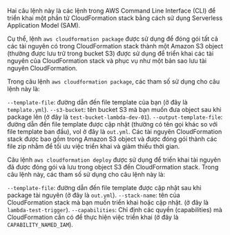 Hai câu lệnh này là các lệnh trong AWS Command Line Interface (CLI) để triển khai một phần tử CloudFormation stack bằng cách sử dụng Serverless Application Model (SAM).

Cụ thể, lệnh `aws cloudformation package` được sử dụng để đóng gói tất cả các tài nguyên có trong CloudFormation stack thành một Amazon S3 object (thường được lưu trữ trong bucket S3) được sử dụng để triển khai các tài nguyên của CloudFormation stack và phục vụ như một bản sao lưu tài nguyên CloudFormation.

Trong câu lệnh `aws cloudformation package`, các tham số sử dụng cho câu lệnh này là:

`--template-file`: đường dẫn đến file template của bạn (ở đây là `template.yml`).
`--s3-bucket`: tên bucket S3 mà bạn muốn đưa object sau khi package lên (ở đây là `test-bucket-lambda-dev-01`).
`--output-template-file`: đường dẫn đến file template được cập nhật (thường có tên gọi khác so với file template ban đầu), vol ở đây là `out.yml`.
Các tài nguyên CloudFormation stack được bao gồm trong Amazon S3 object và được đóng gói thành các file zip nhằm để tối ưu việc triển khai và giảm thiểu thời gian.

Câu lệnh `aws cloudformation deploy` được sử dụng để triển khai tài nguyên đã được đóng gói và lưu trong object S3 đến CloudFormation stack. Trong câu lệnh này, các tham số sử dụng cho câu lệnh này là:

`--template-file`: đường dẫn đến file template được cập nhật sau khi package tài nguyên (ở đây là `out.yml`).
`--stack-name`: tên của CloudFormation stack mà bạn muốn triển khai hoặc cập nhật. (ở đây là `lambda-test-trigger`).
`--capabilities`: Chỉ định các quyền (capabilities) mà CloudFormation cần có để thực hiện việc triển khai (ở đây là `CAPABILITY_NAMED_IAM`).